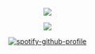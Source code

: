 <div id="header" align="center">

![](https://komarev.com/ghpvc/?username=dokhyuk&style=plastic&color=A5B1CF&label=_　　★　　_&base=9710)

<img src="https://i.pinimg.com/736x/2c/98/3f/2c983f35b00081174a92435cc29babbe.jpg">


[![spotify-github-profile](https://spotify-github-profile.kittinanx.com/api/view?uid=yeslnco28d0j7p2y2efpb86u0&cover_image=true&theme=novatorem&show_offline=false&background_color=454545&interchange=false&bar_color=ffb5d8&bar_color_cover=true)](https://github.com/kittinan/spotify-github-profile)

<p align="center"
